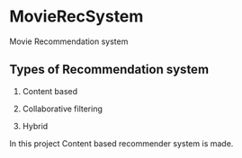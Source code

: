 # MovieRecSystem
Movie Recommendation system

Types of Recommendation system
-------------------------------

1) Content based 

2) Collaborative filtering 

3) Hybrid 

In this project Content based recommender system is made.

